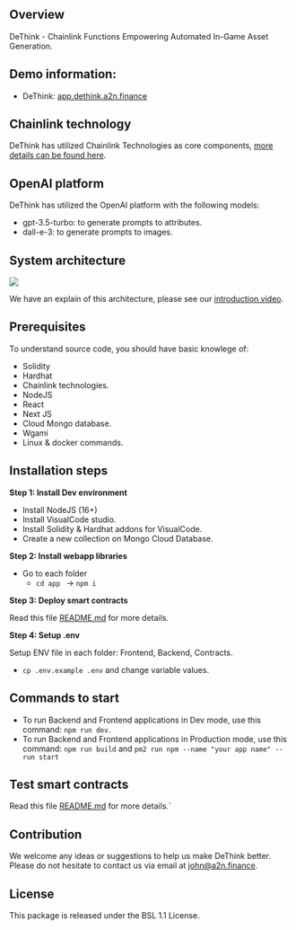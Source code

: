 ## Overview
DeThink - Chainlink Functions Empowering Automated In-Game Asset Generation.

## Demo information:

- DeThink: [app.dethink.a2n.finance](https://app.dethink.a2n.finance)

## Chainlink technology
DeThink has utilized Chainlink Technologies as core components, [more details can be found here](./contracts/README.md).

## OpenAI platform
DeThink has utilized the OpenAI platform with the following models:
- gpt-3.5-turbo: to generate prompts to attributes.
- dall-e-3: to generate prompts to images.

## System architecture
![](./)

We have an explain of this architecture, please see our [introduction video]().

## Prerequisites

To understand source code, you should have basic knowlege of:
- Solidity
- Hardhat
- Chainlink technologies.
- NodeJS
- React
- Next JS
- Cloud Mongo database. 
- Wgami
- Linux & docker commands.

## Installation steps
**Step 1: Install Dev environment**

- Install NodeJS (16+)
- Install VisualCode studio.
- Install Solidity & Hardhat addons for VisualCode.
- Create a new collection on Mongo Cloud Database.



**Step 2: Install webapp libraries**
- Go to each folder
    - ```cd app ``` -> ```npm i```

**Step 3: Deploy smart contracts**

Read this file [README.md](./contracts/README.md) for more details.

**Step 4: Setup .env**

Setup ENV file in each folder: Frontend, Backend, Contracts. 

- ```cp .env.example .env``` and change variable values.


## Commands to start

- To run Backend and Frontend applications in Dev mode, use this command: ```npm run dev```. 
- To run Backend and Frontend applications in Production mode, use this command: ```npm run build``` and ```pm2 run npm --name "your app name" -- run start```

## Test smart contracts

Read this file [README.md](./contracts/README.md) for more details.`

## Contribution
We welcome any ideas or suggestions to help us make DeThink better. Please do not hesitate to contact us via email at john@a2n.finance.

## License

This package is released under the BSL 1.1 License.
